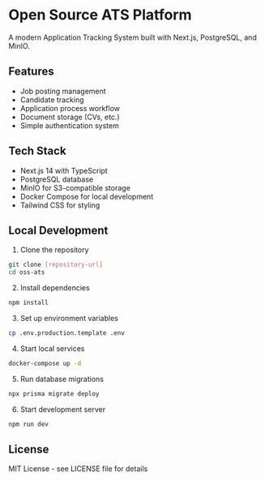 # Open Source ATS Platform

A modern Application Tracking System built with Next.js, PostgreSQL, and MinIO.

## Features

- Job posting management
- Candidate tracking
- Application process workflow
- Document storage (CVs, etc.)
- Simple authentication system

## Tech Stack

- Next.js 14 with TypeScript
- PostgreSQL database
- MinIO for S3-compatible storage
- Docker Compose for local development
- Tailwind CSS for styling

## Local Development

1. Clone the repository
```bash
git clone [repository-url]
cd oss-ats
```

2. Install dependencies
```bash
npm install
```

3. Set up environment variables
```bash
cp .env.production.template .env
```

4. Start local services
```bash
docker-compose up -d
```

5. Run database migrations
```bash
npx prisma migrate deploy
```

6. Start development server
```bash
npm run dev
```

## License

MIT License - see LICENSE file for details
